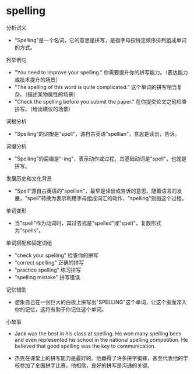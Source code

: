 # spelling

分析词义

  

*   "Spelling"是一个名词，它的意思是拼写，是指字母按特定顺序排列组成单词的方式。

  

列举例句

  

*   "You need to improve your spelling." 你需要提升你的拼写能力。（表达能力或技术提升的场景）
*   "The spelling of this word is quite complicated." 这个单词的拼写相当复杂。（描述某物属性的场景）
*   "Check the spelling before you submit the paper." 在你提交论文之前检查拼写。（给出建议的场景）

  

词根分析

  

*   "Spelling"的词根是"spell"，源自古英语"spellian"，意思是读出，告诉。

  

词缀分析

  

*   "Spelling"的后缀是"-ing"，表示动作或过程。其基础动词是"spell"，也就是拼写。

  

发展历史和文化背景

  

*   "Spell"源自古英语的"spellian"，最早是读出或告诉的意思。随着语言的发展，"spell"转换为表示利用字母组成词汇的动作，"spelling"则指这个过程。

  

单词变形

  

*   当"spell"作为动词时，其过去式是"spelled"或"spelt"，复数形式为"spells"。

  

单词搭配和固定词组

  

*   "check your spelling" 检查你的拼写
*   "correct spelling" 正确的拼写
*   "practice spelling" 练习拼写
*   "spelling mistake" 拼写错误

  

记忆辅助

  

*   想象自己在一张巨大的白板上拼写出"SPELLING"这个单词，让这个画面深入你的记忆，这将有助于你记住这个单词。

  

小故事

  

*   Jack was the best in his class at spelling. He won many spelling bees and even represented his school in the national spelling competition. He believed that good spelling was the key to communication.
    
      
    
*   杰克在课堂上的拼写能力是最好的。他赢得了许多拼字蜜蜂，甚至代表他的学校参加了全国拼字比赛。他相信，良好的拼写是沟通的关键。

